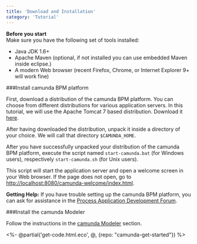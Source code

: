 ```yaml
---
title: 'Download and Installation'
category: 'Tutorial'
---
```


<div class="alert alert-info">
  <p>
    <strong>Before you start</strong><br>
    Make sure you have the following set of tools installed:
  </p>
  <ul>
    <li>Java JDK 1.6+</li>
    <li>Apache Maven (optional, if not installed you can use embedded Maven inside eclipse.)</li>
    <li>A modern Web browser (recent Firefox, Chrome, or Internet Explorer 9+ will work fine)</li>
  </ul>
</div>

###Install camunda BPM platform

First, download a distribution of the camunda BPM platform. You can choose from different distributions for various application servers. In this tutorial, we will use the Apache Tomcat 7 based distribution. Download it [here](http://camunda.org/download).

After having downloaded the distribution, unpack it inside a directory of your choice. We will call that directory `$CAMUNDA_HOME`.

After you have successfully unpacked your distribution of the camunda BPM platform, execute the script named `start-camunda.bat` (for Windows users), respectively `start-camunda.sh` (for Unix users).

This script will start the application server and open a welcome screen in your Web browser. If the page does not open, go to [http://localhost:8080/camunda-welcome/index.html](http://localhost:8080/camunda-welcome/index.html).

<div class="alert alert-info">
  <strong>Getting Help:</strong>
  If you have trouble setting up the camunda BPM platform, you can ask for assistance in the <a href="http://camunda.org/community/forum.html">Process Application Development Forum</a>.
</div>

###Install the camunda Modeler

Follow the instructions in the [camunda Modeler](ref:/guides/installation-guide/camunda-modeler/) section.

<%- @partial('get-code.html.eco', @, {repo: "camunda-get-started"}) %>
